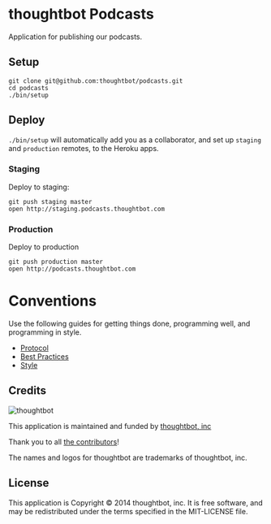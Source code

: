 thoughtbot Podcasts
===================

Application for publishing our podcasts.

Setup
-----

```
git clone git@github.com:thoughtbot/podcasts.git
cd podcasts
./bin/setup
```

Deploy
------

`./bin/setup` will automatically add you as a collaborator, and set up `staging`
and `production` remotes, to the Heroku apps.

### Staging

Deploy to staging:

```
git push staging master
open http://staging.podcasts.thoughtbot.com
```

### Production

Deploy to production

```
git push production master
open http://podcasts.thoughtbot.com
```

Conventions
===========

Use the following guides for getting things done, programming well, and
programming in style.

* [Protocol](http://github.com/thoughtbot/guides/blob/master/protocol)
* [Best Practices](http://github.com/thoughtbot/guides/blob/master/best-practices)
* [Style](http://github.com/thoughtbot/guides/blob/master/style)

Credits
-------

![thoughtbot](http://thoughtbot.com/logo.png)

This application is maintained and funded by [thoughtbot, inc](http://thoughtbot.com)

Thank you to all [the contributors](https://github.com/thoughtbot/podcasts/contributors)!

The names and logos for thoughtbot are trademarks of thoughtbot, inc.

License
-------

This application is Copyright © 2014 thoughtbot, inc. It is free software,
and may be redistributed under the terms specified in the MIT-LICENSE file.
